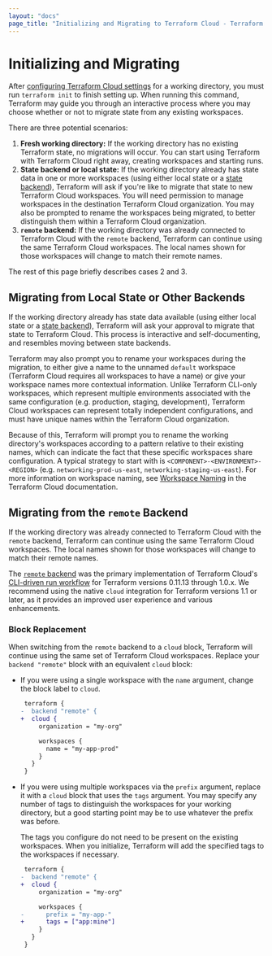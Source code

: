 ```yaml
---
layout: "docs"
page_title: "Initializing and Migrating to Terraform Cloud - Terraform CLI"
---
```


# Initializing and Migrating

After [configuring Terraform Cloud settings](/docs/cli/cloud/settings.html) for a working directory, you must run `terraform init` to finish setting up. When running this command, Terraform may guide you through an interactive process where you may choose whether or not to migrate state from any existing workspaces.

There are three potential scenarios:

1. **Fresh working directory:** If the working directory has no existing Terraform state, no migrations will occur. You can start using Terraform with Terraform Cloud right away, creating workspaces and starting runs.
2. **State backend or local state:** If the working directory already has state data in one or more workspaces (using either local state or a [state backend](/docs/language/settings/backends/index.html)), Terraform will ask if you're like to migrate that state to new Terraform Cloud workspaces. You will need permission to manage workspaces in the destination Terraform Cloud organization. You may also be prompted to rename the workspaces being migrated, to better distinguish them within a Terraform Cloud organization.
3. **`remote` backend:** If the working directory was already connected to Terraform Cloud with the `remote` backend, Terraform can continue using the same Terraform Cloud workspaces. The local names shown for those workspaces will change to match their remote names.

The rest of this page briefly describes cases 2 and 3.

## Migrating from Local State or Other Backends

If the working directory already has state data available (using either local state or a [state
backend](/docs/language/settings/backends/index.html)), Terraform will ask your approval to migrate
that state to Terraform Cloud. This process is interactive and self-documenting, and resembles
moving between state backends.

Terraform may also prompt you to rename your workspaces during the migration, to either give a name to
the unnamed `default` workspace (Terraform Cloud requires all workspaces to have a name) or give
your workspace names more contextual information. Unlike Terraform CLI-only workspaces, which represent
multiple environments associated with the same configuration (e.g. production, staging, development),
Terraform Cloud workspaces can represent totally independent configurations, and must have unique names within the Terraform Cloud organization.

Because of this, Terraform will prompt you to rename the working directory's workspaces
according to a pattern relative to their existing names, which can indicate the fact that these specific workspaces share configuration. A typical strategy to start with is
`<COMPONENT>-<ENVIRONMENT>-<REGION>` (e.g.  `networking-prod-us-east`,
`networking-staging-us-east`). For more information on workspace naming, see [Workspace
Naming](/docs/cloud/workspaces/naming.html) in the Terraform Cloud documentation.

## Migrating from the `remote` Backend

If the working directory was already connected to Terraform Cloud with the `remote` backend, Terraform can continue using the same Terraform Cloud workspaces. The local names shown for those workspaces will change to match their remote names.

The [`remote` backend](/docs/language/settings/backends/remote.html) was the primary implementation of Terraform Cloud's [CLI-driven run workflow](/docs/cloud/run/cli.html) for Terraform versions 0.11.13 through 1.0.x. We recommend using the native `cloud` integration for Terraform versions 1.1 or later, as it provides an improved user experience and various enhancements.

### Block Replacement

When switching from the `remote` backend to a `cloud` block, Terraform will continue using the same
set of Terraform Cloud workspaces. Replace your `backend "remote"` block with an equivalent `cloud`
block:

- If you were using a single workspace with the `name` argument, change the block
  label to `cloud`.

    ```diff
     terraform {
    -  backend "remote" {
    +  cloud {
         organization = "my-org"

         workspaces {
           name = "my-app-prod"
         }
       }
     }
    ```

- If you were using multiple workspaces via the `prefix` argument, replace it
  with a `cloud` block that uses the `tags` argument. You may specify any number of tags to
  distinguish the workspaces for your working directory, but a good starting point may be to use
  whatever the prefix was before.

    The tags you configure do not need to be present on the existing workspaces. When you initialize, Terraform will add the specified tags to the workspaces if necessary.

    ```diff
     terraform {
    -  backend "remote" {
    +  cloud {
         organization = "my-org"

         workspaces {
    -      prefix = "my-app-"
    +      tags = ["app:mine"]
         }
       }
     }
    ```

